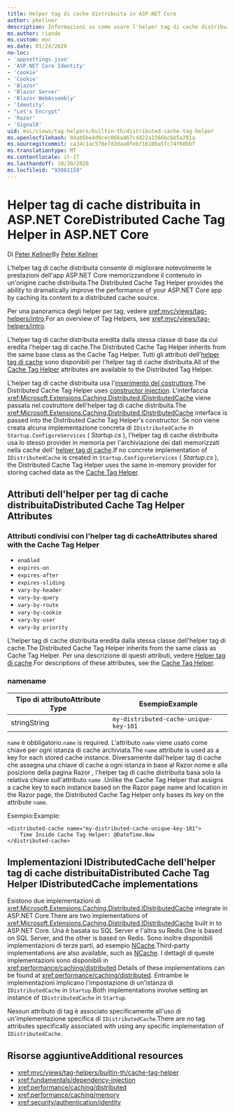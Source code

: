 ```yaml
---
title: Helper tag di cache distribuita in ASP.NET Core
author: pkellner
description: Informazioni su come usare l'helper tag di cache distribuita.
ms.author: riande
ms.custom: mvc
ms.date: 01/24/2020
no-loc:
- 'appsettings.json'
- 'ASP.NET Core Identity'
- 'cookie'
- 'Cookie'
- 'Blazor'
- 'Blazor Server'
- 'Blazor WebAssembly'
- 'Identity'
- "Let's Encrypt"
- 'Razor'
- 'SignalR'
uid: mvc/views/tag-helpers/builtin-th/distributed-cache-tag-helper
ms.openlocfilehash: 04ab5be4d9cec066a4b7cd422a1566bcbb5a291a
ms.sourcegitcommit: ca34c1ac578e7d3daa0febf1810ba5fc74f60bbf
ms.translationtype: MT
ms.contentlocale: it-IT
ms.lasthandoff: 10/30/2020
ms.locfileid: "93061158"
---
```

# <a name="distributed-cache-tag-helper-in-aspnet-core"></a><span data-ttu-id="bc7b4-103">Helper tag di cache distribuita in ASP.NET Core</span><span class="sxs-lookup"><span data-stu-id="bc7b4-103">Distributed Cache Tag Helper in ASP.NET Core</span></span>

<span data-ttu-id="bc7b4-104">Di [Peter Kellner](https://peterkellner.net)</span><span class="sxs-lookup"><span data-stu-id="bc7b4-104">By [Peter Kellner](https://peterkellner.net)</span></span>

<span data-ttu-id="bc7b4-105">L'helper tag di cache distribuita consente di migliorare notevolmente le prestazioni dell'app ASP.NET Core memorizzandone il contenuto in un'origine cache distribuita.</span><span class="sxs-lookup"><span data-stu-id="bc7b4-105">The Distributed Cache Tag Helper provides the ability to dramatically improve the performance of your ASP.NET Core app by caching its content to a distributed cache source.</span></span>

<span data-ttu-id="bc7b4-106">Per una panoramica degli helper per tag, vedere <xref:mvc/views/tag-helpers/intro>.</span><span class="sxs-lookup"><span data-stu-id="bc7b4-106">For an overview of Tag Helpers, see <xref:mvc/views/tag-helpers/intro>.</span></span>

<span data-ttu-id="bc7b4-107">L'helper tag di cache distribuita eredita dalla stessa classe di base da cui eredita l'helper tag di cache.</span><span class="sxs-lookup"><span data-stu-id="bc7b4-107">The Distributed Cache Tag Helper inherits from the same base class as the Cache Tag Helper.</span></span> <span data-ttu-id="bc7b4-108">Tutti gli attributi dell'[helper tag di cache](xref:mvc/views/tag-helpers/builtin-th/cache-tag-helper) sono disponibili per l'helper tag di cache distribuita.</span><span class="sxs-lookup"><span data-stu-id="bc7b4-108">All of the [Cache Tag Helper](xref:mvc/views/tag-helpers/builtin-th/cache-tag-helper) attributes are available to the Distributed Tag Helper.</span></span>

<span data-ttu-id="bc7b4-109">L'helper tag di cache distribuita usa l'[inserimento del costruttore](xref:fundamentals/dependency-injection#constructor-injection-behavior).</span><span class="sxs-lookup"><span data-stu-id="bc7b4-109">The Distributed Cache Tag Helper uses [constructor injection](xref:fundamentals/dependency-injection#constructor-injection-behavior).</span></span> <span data-ttu-id="bc7b4-110">L'interfaccia <xref:Microsoft.Extensions.Caching.Distributed.IDistributedCache> viene passata nel costruttore dell'helper tag di cache distribuita.</span><span class="sxs-lookup"><span data-stu-id="bc7b4-110">The <xref:Microsoft.Extensions.Caching.Distributed.IDistributedCache> interface is passed into the Distributed Cache Tag Helper's constructor.</span></span> <span data-ttu-id="bc7b4-111">Se non viene creata alcuna implementazione concreta di `IDistributedCache` in `Startup.ConfigureServices` ( *Startup.cs* ), l'helper tag di cache distribuita usa lo stesso provider in memoria per l'archiviazione dei dati memorizzati nella cache dell' [helper tag di cache](xref:mvc/views/tag-helpers/builtin-th/cache-tag-helper).</span><span class="sxs-lookup"><span data-stu-id="bc7b4-111">If no concrete implementation of `IDistributedCache` is created in `Startup.ConfigureServices` ( *Startup.cs* ), the Distributed Cache Tag Helper uses the same in-memory provider for storing cached data as the [Cache Tag Helper](xref:mvc/views/tag-helpers/builtin-th/cache-tag-helper).</span></span>

## <a name="distributed-cache-tag-helper-attributes"></a><span data-ttu-id="bc7b4-112">Attributi dell'helper per tag di cache distribuita</span><span class="sxs-lookup"><span data-stu-id="bc7b4-112">Distributed Cache Tag Helper Attributes</span></span>

### <a name="attributes-shared-with-the-cache-tag-helper"></a><span data-ttu-id="bc7b4-113">Attributi condivisi con l'helper tag di cache</span><span class="sxs-lookup"><span data-stu-id="bc7b4-113">Attributes shared with the Cache Tag Helper</span></span>

* `enabled`
* `expires-on`
* `expires-after`
* `expires-sliding`
* `vary-by-header`
* `vary-by-query`
* `vary-by-route`
* `vary-by-cookie`
* `vary-by-user`
* `vary-by priority`

<span data-ttu-id="bc7b4-114">L'helper tag di cache distribuita eredita dalla stessa classe dell'helper tag di cache.</span><span class="sxs-lookup"><span data-stu-id="bc7b4-114">The Distributed Cache Tag Helper inherits from the same class as Cache Tag Helper.</span></span> <span data-ttu-id="bc7b4-115">Per una descrizione di questi attributi, vedere [Helper tag di cache](xref:mvc/views/tag-helpers/builtin-th/cache-tag-helper).</span><span class="sxs-lookup"><span data-stu-id="bc7b4-115">For descriptions of these attributes, see the [Cache Tag Helper](xref:mvc/views/tag-helpers/builtin-th/cache-tag-helper).</span></span>

### <a name="name"></a><span data-ttu-id="bc7b4-116">name</span><span class="sxs-lookup"><span data-stu-id="bc7b4-116">name</span></span>

| <span data-ttu-id="bc7b4-117">Tipo di attributo</span><span class="sxs-lookup"><span data-stu-id="bc7b4-117">Attribute Type</span></span> | <span data-ttu-id="bc7b4-118">Esempio</span><span class="sxs-lookup"><span data-stu-id="bc7b4-118">Example</span></span>                               |
| -------------- | ------------------------------------- |
| <span data-ttu-id="bc7b4-119">string</span><span class="sxs-lookup"><span data-stu-id="bc7b4-119">String</span></span>         | `my-distributed-cache-unique-key-101` |

<span data-ttu-id="bc7b4-120">`name` è obbligatorio.</span><span class="sxs-lookup"><span data-stu-id="bc7b4-120">`name` is required.</span></span> <span data-ttu-id="bc7b4-121">L'attributo `name` viene usato come chiave per ogni istanza di cache archiviata.</span><span class="sxs-lookup"><span data-stu-id="bc7b4-121">The `name` attribute is used as a key for each stored cache instance.</span></span> <span data-ttu-id="bc7b4-122">Diversamente dall'helper tag di cache che assegna una chiave di cache a ogni istanza in base al Razor nome e alla posizione della pagina Razor , l'helper tag di cache distribuita basa solo la relativa chiave sull'attributo `name` .</span><span class="sxs-lookup"><span data-stu-id="bc7b4-122">Unlike the Cache Tag Helper that assigns a cache key to each instance based on the Razor page name and location in the Razor page, the Distributed Cache Tag Helper only bases its key on the attribute `name`.</span></span>

<span data-ttu-id="bc7b4-123">Esempio:</span><span class="sxs-lookup"><span data-stu-id="bc7b4-123">Example:</span></span>

```cshtml
<distributed-cache name="my-distributed-cache-unique-key-101">
    Time Inside Cache Tag Helper: @DateTime.Now
</distributed-cache>
```

## <a name="distributed-cache-tag-helper-idistributedcache-implementations"></a><span data-ttu-id="bc7b4-124">Implementazioni IDistributedCache dell'helper tag di cache distribuita</span><span class="sxs-lookup"><span data-stu-id="bc7b4-124">Distributed Cache Tag Helper IDistributedCache implementations</span></span>

<span data-ttu-id="bc7b4-125">Esistono due implementazioni di <xref:Microsoft.Extensions.Caching.Distributed.IDistributedCache> integrate in ASP.NET Core.</span><span class="sxs-lookup"><span data-stu-id="bc7b4-125">There are two implementations of <xref:Microsoft.Extensions.Caching.Distributed.IDistributedCache> built in to ASP.NET Core.</span></span> <span data-ttu-id="bc7b4-126">Una è basata su SQL Server e l'altra su Redis.</span><span class="sxs-lookup"><span data-stu-id="bc7b4-126">One is based on SQL Server, and the other is based on Redis.</span></span> <span data-ttu-id="bc7b4-127">Sono inoltre disponibili implementazioni di terze parti, ad esempio [NCache](http://www.alachisoft.com/ncache/aspnet-core-idistributedcache-ncache.html).</span><span class="sxs-lookup"><span data-stu-id="bc7b4-127">Third-party implementations are also available, such as [NCache](http://www.alachisoft.com/ncache/aspnet-core-idistributedcache-ncache.html).</span></span> <span data-ttu-id="bc7b4-128">I dettagli di queste implementazioni sono disponibili in <xref:performance/caching/distributed>.</span><span class="sxs-lookup"><span data-stu-id="bc7b4-128">Details of these implementations can be found at <xref:performance/caching/distributed>.</span></span> <span data-ttu-id="bc7b4-129">Entrambe le implementazioni implicano l'impostazione di un'istanza di `IDistributedCache` in `Startup`.</span><span class="sxs-lookup"><span data-stu-id="bc7b4-129">Both implementations involve setting an instance of `IDistributedCache` in `Startup`.</span></span>

<span data-ttu-id="bc7b4-130">Nessun attributo di tag è associato specificamente all'uso di un'implementazione specifica di `IDistributedCache`.</span><span class="sxs-lookup"><span data-stu-id="bc7b4-130">There are no tag attributes specifically associated with using any specific implementation of `IDistributedCache`.</span></span>

## <a name="additional-resources"></a><span data-ttu-id="bc7b4-131">Risorse aggiuntive</span><span class="sxs-lookup"><span data-stu-id="bc7b4-131">Additional resources</span></span>

* <xref:mvc/views/tag-helpers/builtin-th/cache-tag-helper>
* <xref:fundamentals/dependency-injection>
* <xref:performance/caching/distributed>
* <xref:performance/caching/memory>
* <xref:security/authentication/identity>
